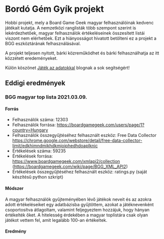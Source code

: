 # Bordó Gém Gyík projekt 

Hobbi projekt, mely a Board Game Geek magyar felhasználóinak kedvenc játékait kutatja. A nemzetközi ranglisták több szempont szerint is lekérdezhetőek, magyar felhasználók értékeléseinek összesített listái viszont nem elérhetőek. Ezt a hiányosságot hivatott betölteni ez a projekt a BGG eszköztárának felhasználásával.

A projekt teljesen nyitott, bárki közreműködhet és bárki felhasználhatja az itt közzétett eredeményeket.

Külön köszönet [Játék az adatokkal](https://jatekazadatokkal.blog.hu/) blognak a sok segítségért! 

## Eddigi eredmények

### BGG magyar top lista 2021.03.09.

#### Forrás

* Felhasználók száma: 12303
* Felhasználók forrása: https://boardgamegeek.com/users/page/1?country=Hungary
* Felhasználók összegyűjtéséhez felhasznált eszköz: Free Data Collector https://chrome.google.com/webstore/detail/free-data-collector-limit/edkhimndmikhdkmjoiphedhdoaplknic
* Értékelések száma: 59235
* Értékelések forrása: https://www.boardgamegeek.com/xmlapi2/collection (https://boardgamegeek.com/wiki/page/BGG_XML_API2)
* Értékelések összegyűjtéséhez felhasznált eszköz: ratings.py (saját készítésű python szkript)

#### Módszer

A magyar felhasználók gyűjteményében lévő játékok neveit és az azokra adott értékeléseiket egy adatbázisba gyűjtöttem, azokat a játéknevenként csoportosítva átlagoltam, valamint feljegyeztem hozzájuk, hogy hányan értékelték őket. A hitelesség érdekében a magyar toplistára csak olyan játékot vettem fel, amit legalább 100-an értékeltek.

#### Eredmény


